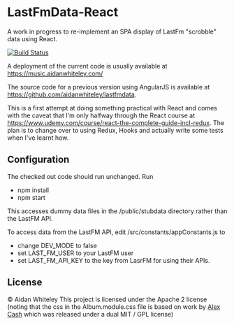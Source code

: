 # LastFmData-React

A work in progress to re-implement an SPA display of LastFm "scrobble" data using React. 

[![Build Status](https://travis-ci.org/aidanwhiteley/lastfmdata-react.svg?branch=master)](https://travis-ci.org/aidanwhiteley/lastfmdata-react)

A deployment of the current code is usually available at https://music.aidanwhiteley.com/

The source code for a  previous version using AngularJS is available at https://github.com/aidanwhiteley/lastfmdata.

This is a first attempt at doing something practical with React and comes with the caveat that I'm only halfway through the React course at https://www.udemy.com/course/react-the-complete-guide-incl-redux. The plan is to change over to using Redux, Hooks and actually write some tests when I've learnt how.

## Configuration
The checked out code should run unchanged. Run
- npm install
- npm start

This accesses dummy data files in the /public/stubdata directory rather than the LastFM API.

To access data from the LastFM API, edit /src/constants/appConstants.js to
- change DEV_MODE to false
- set LAST_FM_USER to your LastFM user
- set LAST_FM_API_KEY to the key from LasrFM for using their APIs.

## License
&copy; Aidan Whiteley
This project is licensed under the Apache 2 license (noting that the css in the Album.module.css file is based on work by [Alex Cash](https://github.com/alexcash/jQuery.last.fm) which was released under a dual MIT / GPL license)